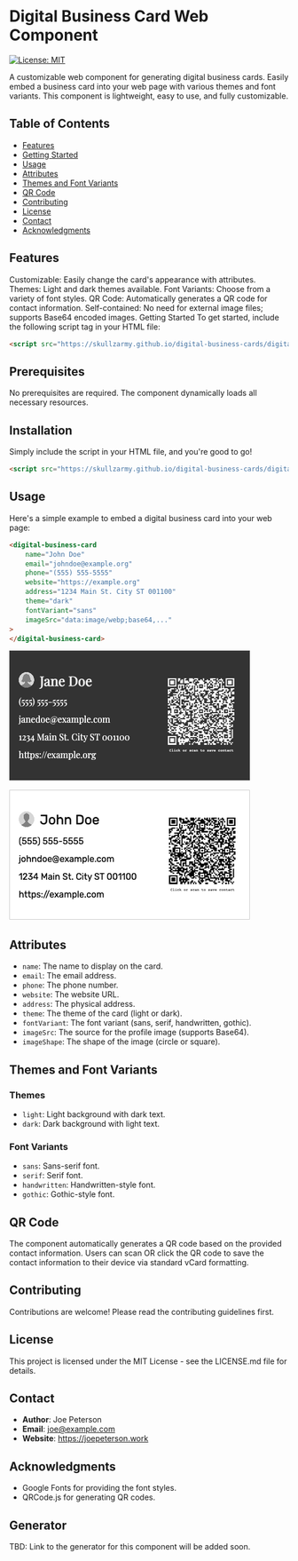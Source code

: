 # Digital Business Card Web Component

[![License: MIT](https://img.shields.io/badge/License-MIT-yellow.svg)](https://opensource.org/licenses/MIT)

A customizable web component for generating digital business cards. Easily embed a business card into your web page with various themes and font variants. This component is lightweight, easy to use, and fully customizable.

## Table of Contents

-   [Features](#features)
-   [Getting Started](#getting-started)
-   [Usage](#usage)
-   [Attributes](#attributes)
-   [Themes and Font Variants](#themes-and-font-variants)
-   [QR Code](#qr-code)
-   [Contributing](#contributing)
-   [License](#license)
-   [Contact](#contact)
-   [Acknowledgments](#acknowledgments)

## Features

Customizable: Easily change the card's appearance with attributes.
Themes: Light and dark themes available.
Font Variants: Choose from a variety of font styles.
QR Code: Automatically generates a QR code for contact information.
Self-contained: No need for external image files; supports Base64 encoded images.
Getting Started
To get started, include the following script tag in your HTML file:

```html
<script src="https://skullzarmy.github.io/digital-business-cards/digital-business-cards.js"></script>
```

## Prerequisites

No prerequisites are required. The component dynamically loads all necessary resources.

## Installation

Simply include the script in your HTML file, and you're good to go!

```html
<script src="https://skullzarmy.github.io/digital-business-cards/digital-business-cards.js"></script>
```

## Usage

Here's a simple example to embed a digital business card into your web page:

```html
<digital-business-card
    name="John Doe"
    email="johndoe@example.org"
    phone="(555) 555-5555"
    website="https://example.org"
    address="1234 Main St. City ST 001100"
    theme="dark"
    fontVariant="sans"
    imageSrc="data:image/webp;base64,..."
>
</digital-business-card>
```

![Jane Doe dark serif example business card](./Jane-Doe-digital-business-card.png)

![John Doe light sans example business card](./John-Doe-digital-business-card.png)

## Attributes

-   `name`: The name to display on the card.
-   `email`: The email address.
-   `phone`: The phone number.
-   `website`: The website URL.
-   `address`: The physical address.
-   `theme`: The theme of the card (light or dark).
-   `fontVariant`: The font variant (sans, serif, handwritten, gothic).
-   `imageSrc`: The source for the profile image (supports Base64).
-   `imageShape`: The shape of the image (circle or square).

## Themes and Font Variants

### Themes

-   `light`: Light background with dark text.
-   `dark`: Dark background with light text.

### Font Variants

-   `sans`: Sans-serif font.
-   `serif`: Serif font.
-   `handwritten`: Handwritten-style font.
-   `gothic`: Gothic-style font.

## QR Code

The component automatically generates a QR code based on the provided contact information. Users can scan OR click the QR code to save the contact information to their device via standard vCard formatting.

## Contributing

Contributions are welcome! Please read the contributing guidelines first.

## License

This project is licensed under the MIT License - see the LICENSE.md file for details.

## Contact

-   **Author**: Joe Peterson
-   **Email**: joe@example.com
-   **Website**: https://joepeterson.work

## Acknowledgments

-   Google Fonts for providing the font styles.
-   QRCode.js for generating QR codes.

## Generator

TBD: Link to the generator for this component will be added soon.
